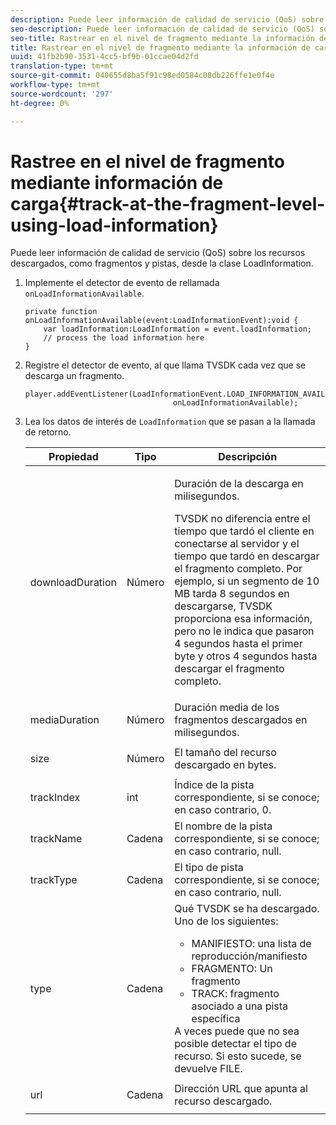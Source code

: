 ```yaml
---
description: Puede leer información de calidad de servicio (QoS) sobre los recursos descargados, como fragmentos y pistas, desde la clase LoadInformation.
seo-description: Puede leer información de calidad de servicio (QoS) sobre los recursos descargados, como fragmentos y pistas, desde la clase LoadInformation.
seo-title: Rastrear en el nivel de fragmento mediante la información de carga
title: Rastrear en el nivel de fragmento mediante la información de carga
uuid: 41fb2b90-3531-4cc5-bf9b-01ccae04d2fd
translation-type: tm+mt
source-git-commit: 040655d8ba5f91c98ed0584c08db226ffe1e0f4e
workflow-type: tm+mt
source-wordcount: '297'
ht-degree: 0%

---
```



# Rastree en el nivel de fragmento mediante información de carga{#track-at-the-fragment-level-using-load-information}

Puede leer información de calidad de servicio (QoS) sobre los recursos descargados, como fragmentos y pistas, desde la clase LoadInformation.

1. Implemente el detector de evento de rellamada `onLoadInformationAvailable`.

   ```
   private function onLoadInformationAvailable(event:LoadInformationEvent):void { 
       var loadInformation:LoadInformation = event.loadInformation; 
       // process the load information here     
   }
   ```

1. Registre el detector de evento, al que llama TVSDK cada vez que se descarga un fragmento.

   ```
   player.addEventListener(LoadInformationEvent.LOAD_INFORMATION_AVAILABLE,  
                                    onLoadInformationAvailable);
   ```

1. Lea los datos de interés de `LoadInformation` que se pasan a la llamada de retorno.

   <table id="table_75E61A2EB25E435DB631166A7FF64757"> 
   <thead> 
   <tr> 
      <th colname="col01" class="entry"> Propiedad </th> 
      <th colname="col1" class="entry"> Tipo </th> 
      <th colname="col2" class="entry"> Descripción </th> 
   </tr> 
   </thead>
   <tbody> 
   <tr> 
      <td colname="col01"> <span class="codeph"> downloadDuration  </span> </td> 
      <td colname="col1"> <p>Número </p> </td> 
      <td colname="col2"> <p>Duración de la descarga en milisegundos. </p> <p>TVSDK no diferencia entre el tiempo que tardó el cliente en conectarse al servidor y el tiempo que tardó en descargar el fragmento completo. Por ejemplo, si un segmento de 10 MB tarda 8 segundos en descargarse, TVSDK proporciona esa información, pero no le indica que pasaron 4 segundos hasta el primer byte y otros 4 segundos hasta descargar el fragmento completo. </p> </td> 
   </tr> 
   <tr> 
      <td colname="col01"> <span class="codeph"> mediaDuration  </span> </td> 
      <td colname="col1"> <p>Número </p> </td> 
      <td colname="col2"> Duración media de los fragmentos descargados en milisegundos. </td> 
   </tr> 
   <tr> 
      <td colname="col01"> <span class="codeph"> size  </span> </td> 
      <td colname="col1"> <p>Número </p> </td> 
      <td colname="col2"> El tamaño del recurso descargado en bytes. </td> 
   </tr> 
   <tr> 
      <td colname="col01"> <span class="codeph"> trackIndex  </span> </td> 
      <td colname="col1"> <p>int </p> </td> 
      <td colname="col2"> Índice de la pista correspondiente, si se conoce; en caso contrario, 0. </td> 
   </tr> 
   <tr> 
      <td colname="col01"> <span class="codeph"> trackName  </span> </td> 
      <td colname="col1"> <p>Cadena </p> </td> 
      <td colname="col2"> El nombre de la pista correspondiente, si se conoce; en caso contrario, null. </td> 
   </tr> 
   <tr> 
      <td colname="col01"> <span class="codeph"> trackType  </span> </td> 
      <td colname="col1"> <p>Cadena </p> </td> 
      <td colname="col2"> El tipo de pista correspondiente, si se conoce; en caso contrario, null. </td> 
   </tr> 
   <tr> 
      <td colname="col01"> <span class="codeph"> type  </span> </td> 
      <td colname="col1"> <p>Cadena </p> </td> 
      <td colname="col2"> Qué TVSDK se ha descargado. Uno de los siguientes: 
      <ul id="ul_FA02F42D109344F4866073908CA4E835"> 
      <li id="li_0E2D3EBCAB58477FB5EA526C54FACFFB">MANIFIESTO: una lista de reproducción/manifiesto </li> 
      <li id="li_D7894C2F0CB64C909C6398288EA5683A">FRAGMENTO: Un fragmento </li> 
      <li id="li_4D4FEDB7704C411B80891B5028B0C20E">TRACK: fragmento asociado a una pista específica </li> 
      </ul> A veces puede que no sea posible detectar el tipo de recurso. Si esto sucede, se devuelve FILE. </td> 
   </tr> 
   <tr> 
      <td colname="col01"> <span class="codeph"> url  </span> </td> 
      <td colname="col1"> <p>Cadena </p> </td> 
      <td colname="col2"> Dirección URL que apunta al recurso descargado. </td> 
   </tr> 
   </tbody> 
   </table>
